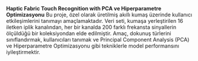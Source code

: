 **Haptic Fabric Touch Recognition with PCA ve Hiperparametre Optimizasyonu**
Bu proje, özel olarak üretilmiş akıllı kumaş üzerinde kullanıcı etkileşimlerini tanımayı amaçlamaktadır. Veri seti, kumaşa yerleştirilen 16 iletken iplik kanalından, her bir kanalda 200 farklı frekansta sinyallerin ölçüldüğü bir koleksiyondan elde edilmiştir. Amaç, dokunuş türlerini sınıflandırmak, kullanıcıları tanımak ve Principal Component Analysis (PCA) ve Hiperparametre Optimizasyonu gibi tekniklerle model performansını iyileştirmektir.
